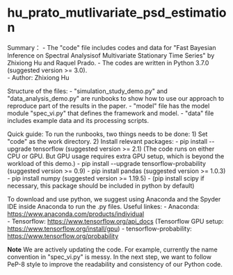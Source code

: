 # hu_prato_mutlivariate_psd_estimation


Summary：
    - The "code" file includes codes and data for "Fast Bayesian Inference on Spectral Analysisof Multivariate Stationary Time Series" by Zhixiong Hu and Raquel Prado.
    - The codes are written in Python 3.7.0 (suggested version >= 3.0).    
    - Author: Zhixiong Hu


Structure of the files:
    - "simulation_study_demo.py" and "data_analysis_demo.py" are runbooks to show how to use our approach to reproduce part of the results in the paper.
    - "model" file has the model module "spec_vi.py" that defines the framework and model.
    - "data" file includes example data and its processing scripts.

Quick guide:
To run the runbooks, two things needs to be done:
    1) Set "code" as the work directory.
    2) Install relevant packages:
        - pip install --upgrade tensorflow (suggested version >= 2.1) 
	  (The code runs on either CPU or GPU. But GPU usage requires extra GPU setup, which is beyond the workload of this demo.)
	- pip install --upgrade tensorflow-probability (suggested version >= 0.9)
	- pip install pandas (suggested version >= 1.0.3)
	- pip install numpy (suggested version >= 1.19.5)
	- (pip install scipy if necessary, this package should be included in python by default)

To download and use python, we suggest using Anaconda and the Spyder IDE inside Anaconda to run the .py files. 
Useful linkes:
    - Anaconda: https://www.anaconda.com/products/individual   
    - Tensorflow: https://www.tensorflow.org/api_docs (Tensorflow GPU setup: https://www.tensorflow.org/install/gpu)
    - tensorflow-probability: https://www.tensorflow.org/probability

**Note**
    We are actively updating the code. For example, currently the name convention in "spec_vi.py" is messy. In the next step, we want to follow PeP-8 style to improve the readability and consistency of our Python code.